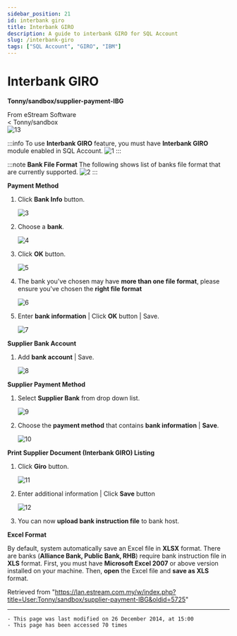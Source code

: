 ```yaml
---
sidebar_position: 21
id: interbank giro
title: Interbank GIRO
description: A guide to interbank GIRO for SQL Account
slug: /interbank-giro
tags: ["SQL Account", "GIRO", "IBM"]
---
```


# Interbank GIRO

**Tonny/sandbox/supplier-payment-IBG**

From eStream Software  
< Tonny/sandbox  
![13](/img/interbank-giro/13.png)

:::info
To use **Interbank GIRO** feature, you must have **Interbank GIRO** module enabled in SQL Account.
![1](/img/interbank-giro/1.png)
:::

:::note
**Bank File Format**
The following shows list of banks file format that are currently supported.
![2](/img/interbank-giro/2.png)
:::

**Payment Method**
1. Click **Bank Info** button.

   ![3](/img/interbank-giro/3.png)

2. Choose a **bank**.

   ![4](/img/interbank-giro/4.png)

3. Click **OK** button.

   ![5](/img/interbank-giro/5.png)

4. The bank you've chosen may have **more than one file format**, please ensure you've chosen the **right file format**

    ![6](/img/interbank-giro/6.png)
   
5. Enter **bank information** | Click **OK** button | Save.

   ![7](/img/interbank-giro/7.png)

**Supplier Bank Account**

1. Add **bank account** | Save.

   ![8](/img/interbank-giro/8.png)

**Supplier Payment Method**

1. Select **Supplier Bank** from drop down list.

    ![9](/img/interbank-giro/9.png)

2. Choose the **payment method** that contains **bank information** | **Save**.

   ![10](/img/interbank-giro/10.png)

**Print Supplier Document (Interbank GIRO) Listing**

1. Click **Giro** button.

   ![11](/img/interbank-giro/11.png)

2. Enter additional information | Click **Save** button

    ![12](/img/interbank-giro/12.png)

3. You can now **upload bank instruction file** to bank host.

**Excel Format**

By default, system automatically save an Excel file in **XLSX** format. There are banks (**Alliance Bank, Public Bank, RHB**) require bank instruction file in **XLS** format. First, you must have **Microsoft Excel 2007** or above version installed on your machine. Then, **open** the Excel file and **save as XLS** format.

Retrieved from "https://lan.estream.com.my/w/index.php?title=User:Tonny/sandbox/supplier-payment-IBG&oldid=5725"

-----------------------------------------------------------------------------------------------------------------------
    - This page was last modified on 26 December 2014, at 15:00  
    - This page has been accessed 70 times
